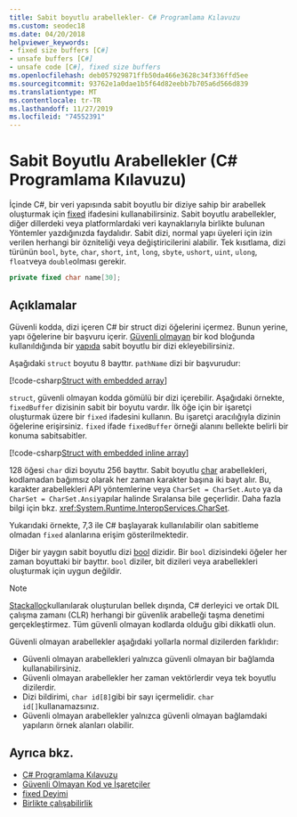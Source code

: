 ```yaml
---
title: Sabit boyutlu arabellekler- C# Programlama Kılavuzu
ms.custom: seodec18
ms.date: 04/20/2018
helpviewer_keywords:
- fixed size buffers [C#]
- unsafe buffers [C#]
- unsafe code [C#], fixed size buffers
ms.openlocfilehash: deb057929871ffb50da466e3628c34f336ffd5ee
ms.sourcegitcommit: 93762e1a0dae1b5f64d82eebb7b705a6d566d839
ms.translationtype: MT
ms.contentlocale: tr-TR
ms.lasthandoff: 11/27/2019
ms.locfileid: "74552391"
---
```

# <a name="fixed-size-buffers-c-programming-guide"></a>Sabit Boyutlu Arabellekler (C# Programlama Kılavuzu)

İçinde C#, bir veri yapısında sabit boyutlu bir diziye sahip bir arabellek oluşturmak için [fixed](../../language-reference/keywords/fixed-statement.md) ifadesini kullanabilirsiniz. Sabit boyutlu arabellekler, diğer dillerdeki veya platformlardaki veri kaynaklarıyla birlikte bulunan Yöntemler yazdığınızda faydalıdır. Sabit dizi, normal yapı üyeleri için izin verilen herhangi bir özniteliği veya değiştiricilerini alabilir. Tek kısıtlama, dizi türünün `bool`, `byte`, `char`, `short`, `int`, `long`, `sbyte`, `ushort`, `uint`, `ulong`, `float`veya `double`olması gerekir.

```csharp
private fixed char name[30];
```

## <a name="remarks"></a>Açıklamalar

Güvenli kodda, dizi içeren C# bir struct dizi öğelerini içermez. Bunun yerine, yapı öğelerine bir başvuru içerir. [Güvenli olmayan](../../language-reference/keywords/unsafe.md) bir kod bloğunda kullanıldığında bir [yapıda](../../language-reference/keywords/struct.md) sabit boyutlu bir dizi ekleyebilirsiniz.

Aşağıdaki `struct` boyutu 8 bayttır. `pathName` dizi bir başvurudur:

[!code-csharp[Struct with embedded array](../../../../samples/snippets/csharp/keywords/FixedKeywordExamples.cs#6)]

`struct`, güvenli olmayan kodda gömülü bir dizi içerebilir. Aşağıdaki örnekte, `fixedBuffer` dizisinin sabit bir boyutu vardır. İlk öğe için bir işaretçi oluşturmak üzere bir `fixed` ifadesini kullanın. Bu işaretçi aracılığıyla dizinin öğelerine erişirsiniz. `fixed` ifade `fixedBuffer` örneği alanını bellekte belirli bir konuma sabitsabitler.

[!code-csharp[Struct with embedded inline array](../../../../samples/snippets/csharp/keywords/FixedKeywordExamples.cs#7)]

128 öğesi `char` dizi boyutu 256 bayttır. Sabit boyutlu [char](../../language-reference/builtin-types/char.md) arabellekleri, kodlamadan bağımsız olarak her zaman karakter başına iki bayt alır. Bu, karakter arabellekleri API yöntemlerine veya `CharSet = CharSet.Auto` ya da `CharSet = CharSet.Ansi`yapılar halinde Sıralansa bile geçerlidir. Daha fazla bilgi için bkz. <xref:System.Runtime.InteropServices.CharSet>.

Yukarıdaki örnekte, 7,3 ile C# başlayarak kullanılabilir olan sabitleme olmadan `fixed` alanlarına erişim gösterilmektedir.

Diğer bir yaygın sabit boyutlu dizi [bool](../../language-reference/builtin-types/bool.md) dizidir. Bir `bool` dizisindeki öğeler her zaman boyuttaki bir bayttır. `bool` diziler, bit dizileri veya arabellekleri oluşturmak için uygun değildir.

> [!NOTE]
> [Stackalloc](../../language-reference/operators/stackalloc.md)kullanılarak oluşturulan bellek dışında, C# derleyici ve ortak DIL çalışma zamanı (CLR) herhangi bir güvenlik arabelleği taşma denetimi gerçekleştirmez. Tüm güvenli olmayan kodlarda olduğu gibi dikkatli olun.

Güvenli olmayan arabellekler aşağıdaki yollarla normal dizilerden farklıdır:

- Güvenli olmayan arabellekleri yalnızca güvenli olmayan bir bağlamda kullanabilirsiniz.
- Güvenli olmayan arabellekler her zaman vektörlerdir veya tek boyutlu dizilerdir.
- Dizi bildirimi, `char id[8]`gibi bir sayı içermelidir. `char id[]`kullanamazsınız.
- Güvenli olmayan arabellekler yalnızca güvenli olmayan bağlamdaki yapıların örnek alanları olabilir.

## <a name="see-also"></a>Ayrıca bkz.

- [C# Programlama Kılavuzu](../index.md)
- [Güvenli Olmayan Kod ve İşaretçiler](index.md)
- [fixed Deyimi](../../language-reference/keywords/fixed-statement.md)
- [Birlikte çalışabilirlik](../interop/index.md)
